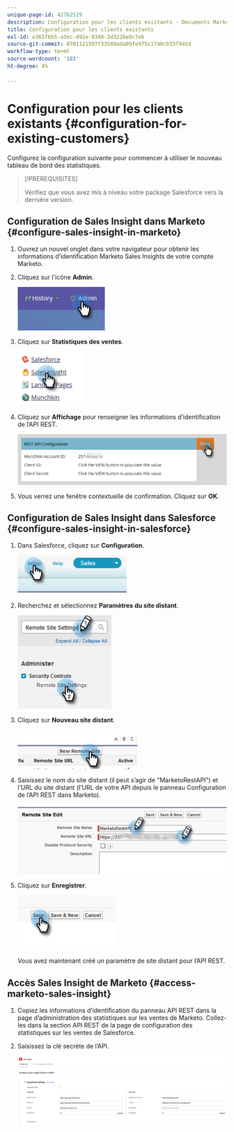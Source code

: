 ```yaml
---
unique-page-id: 42762519
description: Configuration pour les clients existants - Documents Marketo - Documentation du produit
title: Configuration pour les clients existants
exl-id: e365f6b5-a3ec-492e-9348-2d3226e6c7eb
source-git-commit: 0701121597f33580ada09fe975c1740cb55f945d
workflow-type: tm+mt
source-wordcount: '183'
ht-degree: 4%

---
```


# Configuration pour les clients existants {#configuration-for-existing-customers}

Configurez la configuration suivante pour commencer à utiliser le nouveau tableau de bord des statistiques.

>[!PREREQUISITES]
>
>Vérifiez que vous avez mis à niveau votre package Salesforce vers la dernière version.

## Configuration de Sales Insight dans Marketo {#configure-sales-insight-in-marketo}

1. Ouvrez un nouvel onglet dans votre navigateur pour obtenir les informations d’identification Marketo Sales Insights de votre compte Marketo.

1. Cliquez sur l&#39;icône **Admin**.

   ![](assets/configuration-for-existing-customers-1.png)

1. Cliquez sur **Statistiques des ventes**.

   ![](assets/configuration-for-existing-customers-2.png)

1. Cliquez sur **Affichage** pour renseigner les informations d’identification de l’API REST.

   ![](assets/configuration-for-existing-customers-3.png)

1. Vous verrez une fenêtre contextuelle de confirmation. Cliquez sur **OK**.

## Configuration de Sales Insight dans Salesforce {#configure-sales-insight-in-salesforce}

1. Dans Salesforce, cliquez sur **Configuration**.

   ![](assets/configuration-for-existing-customers-4.png)

1. Recherchez et sélectionnez **Paramètres du site distant**.

   ![](assets/configuration-for-existing-customers-5.png)

1. Cliquez sur **Nouveau site distant**.

   ![](assets/configuration-for-existing-customers-6.png)

1. Saisissez le nom du site distant (il peut s’agir de &quot;MarketoRestAPI&quot;) et l’URL du site distant (l’URL de votre API depuis le panneau Configuration de l’API REST dans Marketo).

   ![](assets/configuration-for-existing-customers-7.png)

1. Cliquez sur **Enregistrer**.

   ![](assets/configuration-for-existing-customers-8.png)

   Vous avez maintenant créé un paramètre de site distant pour l’API REST.

## Accès Sales Insight de Marketo {#access-marketo-sales-insight}

1. Copiez les informations d’identification du panneau API REST dans la page d’administration des statistiques sur les ventes de Marketo. Collez-les dans la section API REST de la page de configuration des statistiques sur les ventes de Salesforce.

1. Saisissez la clé secrète de l’API.

   ![](assets/configuration-for-existing-customers-9.png)

